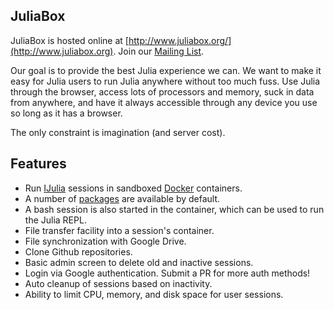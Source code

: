 ## JuliaBox

JuliaBox is hosted online at
[http://www.juliabox.org/](http://www.juliabox.org). Join our [Mailing
List](https://groups.google.com/forum/#!forum/julia-box).

Our goal is to provide the best Julia experience we can. We want to
make it easy for Julia users to run Julia anywhere without too much
fuss. Use Julia through the browser, access lots of processors and
memory, suck in data from anywhere, and have it always accessible
through any device you use so long as it has a browser.

The only constraint is imagination (and server cost).

## Features

- Run [IJulia](https://github.com/JuliaLang/IJulia.jl) sessions in sandboxed [Docker](http://www.docker.com) containers.
- A number of [packages](PACKAGES.md) are available by default.
- A bash session is also started in the container, which can be used to run the Julia REPL.
- File transfer facility into a session's container.
- File synchronization with Google Drive.
- Clone Github repositories.
- Basic admin screen to delete old and inactive sessions.
- Login via Google authentication. Submit a PR for more auth methods!
- Auto cleanup of sessions based on inactivity.
- Ability to limit CPU, memory, and disk space for user sessions.
